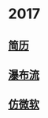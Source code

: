 # 2017
## [简历](https://polymerliu.github.io/Normal-Practice/resume/resume.html#page1)
## [瀑布流](https://polymerliu.github.io/Normal-Practice/%E7%80%91%E5%B8%83%E6%B5%81/JavaScript/index.html)
## [仿微软](https://polymerliu.github.io/Normal-Practice/HTML+CSS+JS/%E4%BB%BF%E5%BE%AE%E8%BD%AF/index.html)
